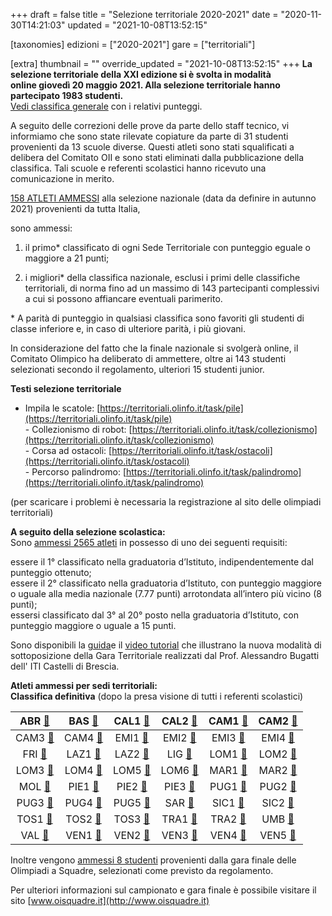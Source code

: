 +++
draft = false
title = "Selezione territoriale 2020-2021"
date = "2020-11-30T14:21:03"
updated = "2021-10-08T13:52:15"

[taxonomies]
edizioni = ["2020-2021"]
gare = ["territoriali"]

[extra]
thumbnail = ""
override_updated = "2021-10-08T13:52:15"
+++
**La selezione territoriale della XXI edizione si è svolta in modalità online giovedì 20 maggio 2021. Alla selezione territoriale hanno partecipato 1983 studenti.** <br/><!-- more -->
[Vedi classifica generale](/oldsite/187/classifica-generale-selezione-territoriale-maggio-2021.xlsx) con i relativi punteggi.

A seguito delle correzioni delle prove da parte dello staff tecnico, vi informiamo che sono state rilevate copiature da parte di 31 studenti provenienti da 13 scuole diverse. Questi atleti sono stati squalificati a delibera del Comitato OII e sono stati eliminati dalla pubblicazione della classifica. Tali scuole e referenti scolastici hanno ricevuto una comunicazione in merito.

[158 ATLETI AMMESSI](/oldsite/187/ammessi-nazionale-2021.xlsx) alla selezione nazionale (data da definire in autunno 2021) provenienti da tutta Italia,

sono ammessi:

1. il primo\* classificato di ogni Sede Territoriale con punteggio eguale o maggiore a 21 punti;

2. i migliori\* della classifica nazionale, esclusi i primi delle classifiche territoriali, di norma fino ad un massimo di 143 partecipanti complessivi a cui si possono affiancare eventuali parimerito.

\* A parità di punteggio in qualsiasi classifica sono favoriti gli studenti di classe inferiore e, in caso di ulteriore parità, i più giovani.

In considerazione del fatto che la finale nazionale si svolgerà online, il Comitato Olimpico ha deliberato di ammettere, oltre ai 143 studenti selezionati secondo il regolamento, ulteriori 15 studenti junior.

**Testi selezione territoriale**

- Impila le scatole: [https://territoriali.olinfo.it/task/pile](https://territoriali.olinfo.it/task/pile)<br/>- Collezionismo di robot: [https://territoriali.olinfo.it/task/collezionismo](https://territoriali.olinfo.it/task/collezionismo)<br/>- Corsa ad ostacoli: [https://territoriali.olinfo.it/task/ostacoli](https://territoriali.olinfo.it/task/ostacoli)<br/>- Percorso palindromo: [https://territoriali.olinfo.it/task/palindromo](https://territoriali.olinfo.it/task/palindromo)

(per scaricare i problemi è necessaria la registrazione al sito delle olimpiadi territoriali)

**A seguito della selezione scolastica:**<br/>Sono [ammessi 2565 atleti](/oldsite/187/2565_classifica-definitiva-ammessi-territoriale-2021.xlsx) in possesso di uno dei seguenti requisiti:

essere il 1° classificato nella graduatoria d’Istituto, indipendentemente dal punteggio ottenuto;<br/>essere il 2° classificato nella graduatoria d’Istituto, con punteggio maggiore o uguale alla media nazionale (7.77 punti) arrotondata all’intero più vicino (8 punti);<br/>essersi classificato dal 3° al 20° posto nella graduatoria d’Istituto, con punteggio maggiore o uguale a 15 punti.

Sono disponibili la [guida](http://www.imparando.net/sito/olimpiadi_di_informatica.htm)e il [video tutorial](https://www.youtube.com/watch?v=2JbEsQCmkbk) che illustrano la nuova modalità di sottoposizione della Gara Territoriale realizzati dal Prof. Alessandro Bugatti dell' ITI Castelli di Brescia.

**Atleti ammessi per sedi territoriali:**<br/>**Classifica definitiva** (dopo la presa visione di tutti i referenti scolastici)

|  ABR [🔗](/oldsite/187/ABR_2021.xlsx)  |  BAS [🔗](/oldsite/187/BAS_2021.xlsx)  | CAL1 [🔗](/oldsite/187/CAL1_2021.xlsx) | CAL2 [🔗](/oldsite/187/CAL2_2021.xlsx) | CAM1 [🔗](/oldsite/187/CAM1_2021.xlsx) | CAM2 [🔗](/oldsite/187/CAM2_2021.xlsx) |
| :------------------------------------: | :---------------------------------: | :---------------------------------: | :---------------------------------: | :---------------------------------: | :---------------------------------: |
| CAM3 [🔗](/oldsite/187/CAM3_2021.xlsx) | CAM4 [🔗](/oldsite/187/CAM4_2021.xlsx) | EMI1 [🔗](/oldsite/187/EMI1_2021.xlsx) | EMI2 [🔗](/oldsite/187/EMI2_2021.xlsx) | EMI3 [🔗](/oldsite/187/EMI3_2021.xlsx) | EMI4 [🔗](/oldsite/187/EMI4_2021.xlsx) |
|  FRI [🔗](/oldsite/187/FRI_2021.xlsx)  | LAZ1 [🔗](/oldsite/187/LAZ1_2021.xlsx) | LAZ2 [🔗](/oldsite/187/LAZ2_2021.xlsx) |  LIG [🔗](/oldsite/187/LIG_2021.xlsx)  | LOM1 [🔗](/oldsite/187/LOM1_2021.xlsx) | LOM2 [🔗](/oldsite/187/LOM2_2021.xlsx) |
| LOM3 [🔗](/oldsite/187/LOM3_2021.xlsx) | LOM4 [🔗](/oldsite/187/LOM4_2021.xlsx) | LOM5 [🔗](/oldsite/187/LOM5_2021.xlsx) | LOM6 [🔗](/oldsite/187/LOM6_2021.xlsx) | MAR1 [🔗](/oldsite/187/MAR1_2021.xlsx) | MAR2 [🔗](/oldsite/187/MAR2_2021.xlsx) |
|  MOL [🔗](/oldsite/187/MOL_2021.xlsx)  | PIE1 [🔗](/oldsite/187/PIE1_2021.xlsx) | PIE2 [🔗](/oldsite/187/PIE2_2021.xlsx) | PIE3 [🔗](/oldsite/187/PIE3_2021.xlsx) | PUG1 [🔗](/oldsite/187/PUG1_2021.xlsx) | PUG2 [🔗](/oldsite/187/PUG2_2021.xlsx) |
| PUG3 [🔗](/oldsite/187/PUG3_2021.xlsx) | PUG4 [🔗](/oldsite/187/PUG4_2021.xlsx) | PUG5 [🔗](/oldsite/187/PUG5_2021.xlsx) |  SAR [🔗](/oldsite/187/SAR_2021.xlsx)  | SIC1 [🔗](/oldsite/187/SIC1_2021.xlsx) | SIC2 [🔗](/oldsite/187/SIC2_2021.xlsx) |
| TOS1 [🔗](/oldsite/187/TOS1_2021.xlsx) | TOS2 [🔗](/oldsite/187/TOS2_2021.xlsx) | TOS3 [🔗](/oldsite/187/TOS3_2021.xlsx) | TRA1 [🔗](/oldsite/187/TRA1_2021.xlsx) | TRA2 [🔗](/oldsite/187/TRA2_2021.xlsx) |  UMB [🔗](/oldsite/187/UMB_2021.xlsx)  |
|  VAL [🔗](/oldsite/187/VAL_2021.xlsx)  | VEN1 [🔗](/oldsite/187/VEN1_2021.xlsx) | VEN2 [🔗](/oldsite/187/VEN2_2021.xlsx) | VEN3 [🔗](/oldsite/187/VEN3_2021.xlsx) | VEN4 [🔗](/oldsite/187/VEN4_2021.xlsx) | VEN5 [🔗](/oldsite/187/VEN5_2021.xlsx) |

Inoltre vengono [ammessi 8 studenti](/oldsite/187/Olimpiadi_a_squadre_ammessi_territoriale_maggio2021_sito.xlsx) provenienti dalla gara finale delle Olimpiadi a Squadre, selezionati come previsto da regolamento.

Per ulteriori informazioni sul campionato e gara finale è possibile visitare il sito [www.oisquadre.it](http://www.oisquadre.it)
